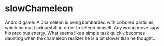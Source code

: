 slowChameleon
=============
Android game:
  A Chameleon is being bombarded with coloured particles, which he must colourshift in order to defend himself. Any wrong
  move saps his precious energy. What seems like a simple task quickly becomes daunting when the chameleon realizes
  he is a bit slower than he thought...

